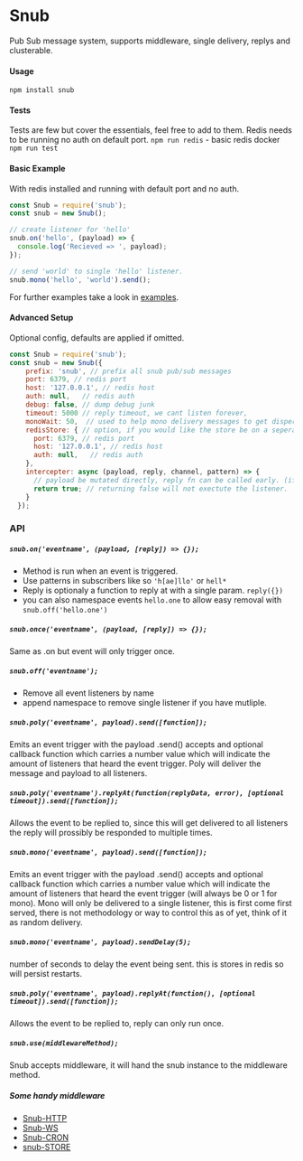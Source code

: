 # Snub

Pub Sub message system, supports middleware, single delivery, replys and clusterable.

#### Usage

`npm install snub`

#### Tests

Tests are few but cover the essentials, feel free to add to them. Redis needs to be running no auth on default port.
`npm run redis` - basic redis docker
`npm run test`

#### Basic Example

With redis installed and running with default port and no auth.

```javascript
const Snub = require('snub');
const snub = new Snub();

// create listener for 'hello'
snub.on('hello', (payload) => {
  console.log('Recieved => ', payload);
});

// send 'world' to single 'hello' listener.
snub.mono('hello', 'world').send();
```

For further examples take a look in [examples](/examples).

#### Advanced Setup

Optional config, defaults are applied if omitted.

```javascript
const Snub = require('snub');
const snub = new Snub({
    prefix: 'snub', // prefix all snub pub/sub messages
    port: 6379, // redis port
    host: '127.0.0.1', // redis host
    auth: null,   // redis auth
    debug: false, // dump debug junk
    timeout: 5000 // reply timeout, we cant listen forever,
    monoWait: 50,  // used to help mono delivery messages to get dispersed evenlyish, this is a max wait time. will randomize between 0-monoWait, if you have small amount of instances set this low. poly does not use this value.
    redisStore: { // option, if you would like the store be on a seperate instanc from pub/sub activity
      port: 6379, // redis port
      host: '127.0.0.1', // redis host
      auth: null,   // redis auth
    },
    intercepter: async (payload, reply, channel, pattern) => {
      // payload be mutated directly, reply fn can be called early. (if you reply and return true you might have an uninteded outcome)
      return true; // returning false will not exectute the listener.
    }
  });
```

### API

##### `snub.on('eventname', (payload, [reply]) => {});`

- Method is run when an event is triggered.
- Use patterns in subscribers like so `'h[ae]llo'` or `hell*`
- Reply is optionaly a function to reply at with a single param. `reply({})`
- you can also namespace events `hello.one` to allow easy removal with `snub.off('hello.one')`

##### `snub.once('eventname', (payload, [reply]) => {});`

Same as .on but event will only trigger once.

##### `snub.off('eventname');`

- Remove all event listeners by name
- append namespace to remove single listener if you have mutliple.

##### `snub.poly('eventname', payload).send([function]);`

Emits an event trigger with the payload .send() accepts and optional callback function which carries a number value which will indicate the amount of listeners that heard the event trigger. Poly will deliver the message and payload to all listeners.

##### `snub.poly('eventname').replyAt(function(replyData, error), [optional timeout]).send([function]);`

Allows the event to be replied to, since this will get delivered to all listeners the reply will prossibly be responded to multiple times.

##### `snub.mono('eventname', payload).send([function]);`

Emits an event trigger with the payload .send() accepts and optional callback function which carries a number value which will indicate the amount of listeners that heard the event trigger (will always be 0 or 1 for mono). Mono will only be delivered to a single listener, this is first come first served, there is not methodology or way to control this as of yet, think of it as random delivery.

##### `snub.mono('eventname', payload).sendDelay(5);`

number of seconds to delay the event being sent. this is stores in redis so will persist restarts.

##### `snub.poly('eventname', payload).replyAt(function(), [optional timeout]).send([function]);`

Allows the event to be replied to, reply can only run once.

##### `snub.use(middlewareMethod);`

Snub accepts middleware, it will hand the snub instance to the middleware method.

##### Some handy middleware

- [Snub-HTTP](https://github.com/cokeeffekt/snub-http)
- [Snub-WS](https://github.com/cokeeffekt/snub-ws)
- [Snub-CRON](https://github.com/cokeeffekt/snub-cron)
- [snub-STORE](https://github.com/cokeeffekt/snub-store)
